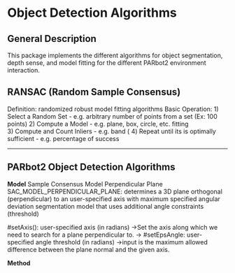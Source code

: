 Object Detection Algorithms
============================

General Description
----------------------

This package implements the different algorithms for object segmentation, depth sense, and model fitting
for the different PARbot2 environment interaction.


RANSAC (Random Sample Consensus)
--------------------------------
Definition: randomized robust model fitting algorithms 
Basic Operation:
			1) Select a Random Set - e.g. arbitrary number of points from a set (Ex: 100 points)
			2) Compute a Model - e.g. plane, box, circle, etc. fitting  
			3) Compute and Count Inliers - e.g. band (
			4) Repeat until its is optimally sufficient - e.g. percentage of success 

-----------------------------------
PARbot2 Object Detection Algorithms
-----------------------------------
**Model**
Sample Consensus Model Perpendicular Plane
SAC_MODEL_PERPENDICULAR_PLANE: determines a 3D plane orthogonal (perpendicular) to an user-specified axis with maximum specified angular deviation segmentation model that uses additional angle constraints (threshold)

#setAxis(): user-specified axis (in radians)
						->Set the axis along which we need to search for a plane perpendicular to. 
						->
#setEpsAngle: user-specified angle threshold (in radians)
						->input is the maximum allowed difference between the plane normal and the given axis. 

**Method**




